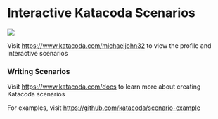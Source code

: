 # Interactive Katacoda Scenarios

[![](http://shields.katacoda.com/katacoda/michaeljohn32/count.svg)](https://www.katacoda.com/michaeljohn32 "Get your profile on Katacoda.com")

Visit https://www.katacoda.com/michaeljohn32 to view the profile and interactive scenarios

### Writing Scenarios
Visit https://www.katacoda.com/docs to learn more about creating Katacoda scenarios

For examples, visit https://github.com/katacoda/scenario-example
